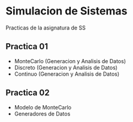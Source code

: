 Simulacion de Sistemas
==========

Practicas de la asignatura de SS

Practica 01
--------------------
+ MonteCarlo (Generacion y Analisis de Datos)
+ Discreto (Generacion y Analisis de Datos)
+ Continuo (Generacion y Analisis de Datos)

Practica 02
--------------------
+ Modelo de MonteCarlo
+ Generadores de Datos
